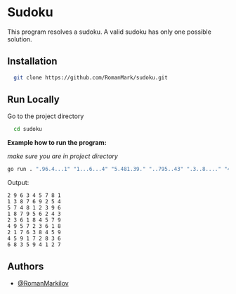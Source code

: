 # Sudoku

This program resolves a sudoku. A valid sudoku has only one possible solution.

## Installation

```bash
  git clone https://github.com/RomanMark/sudoku.git
```

## Run Locally

Go to the project directory

```bash
  cd sudoku
```

**Example how to run the program:**

_make sure you are in project directory_

```bash
go run . ".96.4...1" "1...6...4" "5.481.39." "..795..43" ".3..8...." "4.5.23.18" ".1.63..59" ".59.7.83." "..359...7"
```

Output:

```
2 9 6 3 4 5 7 8 1
1 3 8 7 6 9 2 5 4
5 7 4 8 1 2 3 9 6
1 8 7 9 5 6 2 4 3
2 3 6 1 8 4 5 7 9
4 9 5 7 2 3 6 1 8
2 1 7 6 3 8 4 5 9
4 5 9 1 7 2 8 3 6
6 8 3 5 9 4 1 2 7

```

## Authors

- [@RomanMarkilov](https://git.01.kood.tech/mg)
